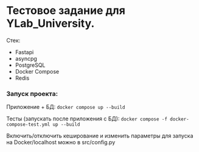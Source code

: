 # Тестовое задание для YLab_University.

Стек:
* Fastapi
* asyncpg
* PostgreSQL
* Docker Compose
* Redis

### **Запуск проекта:**

Приложение + БД:
`docker compose up --build`

Тесты (запускать после приложения с БД):
`docker compose -f docker-compose-test.yml up --build`

Включить/отключить кеширование и изменить параметры для запуска на Docker/localhost можно в src/config.py
